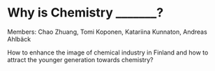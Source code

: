 Why is Chemistry _______?
=========

Members: Chao Zhuang, Tomi Koponen, Katariina Kunnaton, Andreas Ahlbäck

How to enhance the image of chemical industry in Finland and how to attract the younger generation towards chemistry?

